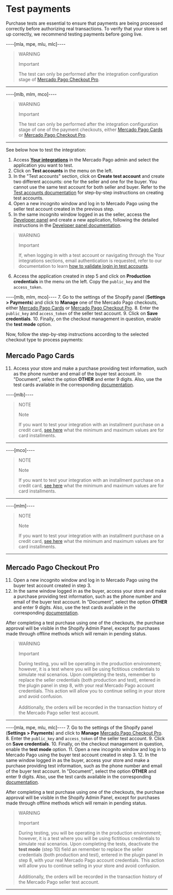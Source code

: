 # Test payments

Purchase tests are essential to ensure that payments are being processed correctly before authorizing real transactions. To verify that your store is set up correctly, we recommend testing payments before going live.

----[mla, mpe, mlu, mlc]----
> WARNING
> 
> Important
>
> The test can only be performed after the integration configuration stage of [Mercado Pago Checkout Pro](/developers/en/docs/shopify/integration-configuration/checkout-pro).


------------
----[mlb, mlm, mco]----
> WARNING
> 
> Important
>
> The test can only be performed after the integration configuration stage of one of the payment checkouts, either [Mercado Pago Cards](/developers/en/docs/shopify/integration-configuration/checkout-cards) or [Mercado Pago Checkout Pro](/developers/en/docs/shopify/integration-configuration/checkout-pro).

------------

See below how to test the integration:

1. Access **[Your integrations](https://www.mercadopago[FAKER][URL][DOMAIN]/developers/panel/app)** in the Mercado Pago admin and select the application you want to test.
2. Click on **Test accounts** in the menu on the left.
3. In the "Test accounts" section, click on **Create test account** and create two different accounts: one for the seller and one for the buyer. You cannot use the same test account for both seller and buyer. Refer to the [Test accounts documentation](/developers/es/docs/shopify/additional-content/your-integrations/test/accounts) for step-by-step instructions on creating test accounts.
4. Open a new incognito window and log in to Mercado Pago using the seller test account created in the previous step.
5. In the same incognito window logged in as the seller, access the [Developer panel](https://www.mercadopago[FAKER][URL][DOMAIN]/developers/panel/app) and create a new application, following the detailed instructions in the [Developer panel documentation](/developers/es/docs/shopify/additional-content/your-integrations/dashboard).

> WARNING
>
> Important
>
> If, when logging in with a test account or navigating through the Your integrations sections, email authentication is requested, refer to our documentation to learn [how to validate login in test accounts](/developers/en/docs/adobe-commerce/additional-content/your-integrations/test/accounts#bookmark_validate_login_with_test_users).

6. Access the application created in step 5 and click on **Production credentials** in the menu on the left. Copy the `public_key` and the `access_token`.

----[mlb, mlm, mco]----
7. Go to the settings of the Shopify panel (**Settings > Payments**) and click to **Manage** one of the Mercado Pago checkouts, either [Mercado Pago Cards](/developers/en/docs/shopify/integration-configuration/checkout-cards) or [Mercado Pago Checkout Pro](/developers/en/docs/shopify/integration-configuration/checkout-pro).
8. Enter the `public_key` and `access_token` of the seller test account.
9. Click on **Save credentials**.
10. Finally, on the checkout management in question, enable the **test mode** option.

Now, follow the step-by-step instructions according to the selected checkout type to process payments:

## Mercado Pago Cards

11. Access your store and make a purchase providing test information, such as the phone number and email of the buyer test account. In "Document", select the option **OTHER** and enter 9 digits. Also, use the test cards available in the corresponding [documentation](/developers/en/docs/shopify/additional-content/your-integrations/test/cards).

----[mlb]----
> NOTE
>
> Note
>
> If you want to test your integration with an installment purchase on a credit card, [see here](https://www.mercadopago.com.br/ajuda/21660) what the minimum and maximum values are for card installments.

------------
----[mco]----
> NOTE
>
> Note
>
> If you want to test your integration with an installment purchase on a credit card, [see here](https://www.mercadopago.com.co/ayuda/620) what the minimum and maximum values are for card installments.

------------
----[mlm]----
> NOTE
>
> Note
>
> If you want to test your integration with an installment purchase on a credit card, [see here](https://www.mercadopago.com.mx/ayuda/monto-minimo-maximo-medios-de-pago_655) what the minimum and maximum values are for card installments.

------------

## Mercado Pago Checkout Pro

11. Open a new incognito window and log in to Mercado Pago using the buyer test account created in step 3.
12. In the same window logged in as the buyer, access your store and make a purchase providing test information, such as the phone number and email of the buyer test account. In "Document", select the option **OTHER** and enter 9 digits. Also, use the test cards available in the corresponding [documentation](/developers/en/docs/shopify/additional-content/your-integrations/test/cards).

After completing a test purchase using one of the checkouts, the purchase approval will be visible in the Shopify Admin Panel, except for purchases made through offline methods which will remain in pending status.

> WARNING
> 
> Important
>
> During testing, you will be operating in the production environment; however, it is a test where you will be using fictitious credentials to simulate real scenarios. Upon completing the tests, remember to replace the seller credentials (both production and test), entered in the plugin panel in step 8, with your real Mercado Pago account credentials. This action will allow you to continue selling in your store and avoid confusion.
> <br><br>
> Additionally, the orders will be recorded in the transaction history of the Mercado Pago seller test account.

------------
----[mla, mpe, mlu, mlc]----
7. Go to the settings of the Shopify panel (**Settings > Payments**) and click to **Manage** [Mercado Pago Checkout Pro](/developers/en/docs/shopify/integration-configuration/checkout-pro).
8. Enter the `public_key` and `access_token` of the seller test account.
9. Click on **Save credentials**.
10. Finally, on the checkout management in question, enable the **test mode** option.
11. Open a new incognito window and log in to Mercado Pago using the buyer test account created in step 3.
12. In the same window logged in as the buyer, access your store and make a purchase providing test information, such as the phone number and email of the buyer test account. In "Document", select the option **OTHER** and enter 9 digits. Also, use the test cards available in the corresponding [documentation](/developers/en/docs/shopify/additional-content/your-integrations/test/cards).

After completing a test purchase using one of the checkouts, the purchase approval will be visible in the Shopify Admin Panel, except for purchases made through offline methods which will remain in pending status.

> WARNING
> 
> Important
>
> During testing, you will be operating in the production environment; however, it is a test where you will be using fictitious credentials to simulate real scenarios. Upon completing the tests, deactivate the **test mode** (step 10) field an remember to replace the seller credentials (both production and test), entered in the plugin panel in step 8, with your real Mercado Pago account credentials. This action will allow you to continue selling in your store and avoid confusion.
> <br><br>
> Additionally, the orders will be recorded in the transaction history of the Mercado Pago seller test account.

------------